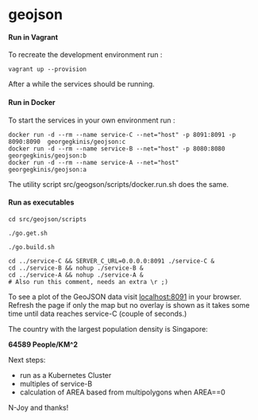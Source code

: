 # geojson

#### Run in Vagrant
To recreate the development environment run :
```
vagrant up --provision
```

After a while the services should be running.

#### Run in Docker

To start the services in your own environment run :

```
docker run -d --rm --name service-C --net="host" -p 8091:8091 -p 8090:8090  georgegkinis/geojson:c  
docker run -d --rm --name service-B --net="host" -p 8080:8080  georgegkinis/geojson:b  
docker run -d --rm --name service-A --net="host" georgegkinis/geojson:a
```

The utility script src/geogson/scripts/docker.run.sh does the same.


#### Run as executables

```
cd src/geojson/scripts

./go.get.sh

./go.build.sh

cd ../service-C && SERVER_C_URL=0.0.0.0:8091 ./service-C &
cd ../service-B && nohup ./service-B &
cd ../service-A && nohup ./service-A &
# Also run this comment, needs an extra \r ;)

```

To see a plot of the GeoJSON data visit [localhost:8091](http://localhost:8091) in your browser.  
Refresh the page if only the map but no overlay is shown as it takes some time until data reaches service-C (couple of seconds.)

The country with the largest population density is Singapore:
 
 **64589 People/KM^2**

Next steps:

- run as a Kubernetes Cluster
- multiples of service-B
- calculation of AREA based from multipolygons when AREA==0

N-Joy and thanks!